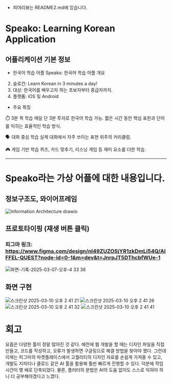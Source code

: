 - 피어리뷰는 README2.md에 있습니다.

# Speako: Learning Korean Application
## 어플리케이션 기본 정보
- 한국어 학습 어플
Speako: 한국어 학습 어플 개요
2. 슬로건: Learn Korean in 3 minutes a day!
3. 대상: 한국어를 배우고자 하는 초보자부터 중급자까지.
4. 플랫폼: iOS 및 Android

- 주요 특징

⏱️ 3분 퀵 학습
매일 단 3분 투자로 한국어 학습 가능.
짧은 시간 동안 핵심 표현과 단어를 익히는 효율적인 학습 방식.

🗣️ 대화 중심 학습
실제 대화에서 자주 쓰이는 표현 위주의 커리큘럼.

🎮 게임 기반 학습
퀴즈, 카드 맞추기, 리스닝 게임 등 재미 요소를 더한 학습.

-------------
# Speako라는 가상 어플에 대한 내용입니다.
## 정보구조도, 와이어프레임
![Information Architecture drawio](https://github.com/user-attachments/assets/264a269b-e04d-4119-9c94-be6712a969fc)

## 프로토타이핑 (재생 버튼 클릭)
### 피그마 링크: https://www.figma.com/design/nI49ZUZOSjYR1zkDmLi54Q/AIFFEL-QUEST?node-id=0-1&m=dev&t=JnrpJT5DThcbfWUe-1
![화면-기록-2025-03-07-오후-4 33 36](https://github.com/user-attachments/assets/bd287e67-708b-4cf0-80b1-76542c786160)

## 화면 구현
![스크린샷 2025-03-10 오후 2 41 21](https://github.com/user-attachments/assets/a63742aa-bd70-4c8f-b3e0-100598cff594)
![스크린샷 2025-03-10 오후 2 41 26](https://github.com/user-attachments/assets/00c7aa54-ef9f-4a0a-92a1-2126827dc4f8)
![스크린샷 2025-03-10 오후 2 41 32](https://github.com/user-attachments/assets/0423a1ef-21a8-48ad-8ba5-f54976c9cbcc)
![스크린샷 2025-03-10 오후 2 41 41](https://github.com/user-attachments/assets/f434b337-e033-4814-a2ef-c267ef44a621)

# 회고
요즘은 다양한 툴이 정말 많아진 것 같다. 예전에 웹 개발을 할 때는 디자인 파일을 직접 만들고, 코드를 작성하고, 오류가 발생하면 구글링으로 해결 방법을 찾아야 했다. 그런데 이제는 피그마의 마켓플레이스에서 고퀄리티의 디자인 자료를 손쉽게 가져올 수 있고, 개발도 지피티나 클로드 같은 AI 툴을 활용해 훨씬 빠르게 진행할 수 있다. 덕분에 작업 시간이 몇 배로 단축되었다. 물론, 플러터의 문법은 AI의 도움 없이도 스스로 익혀야 하니 더 공부해야겠다고 느꼈다.
